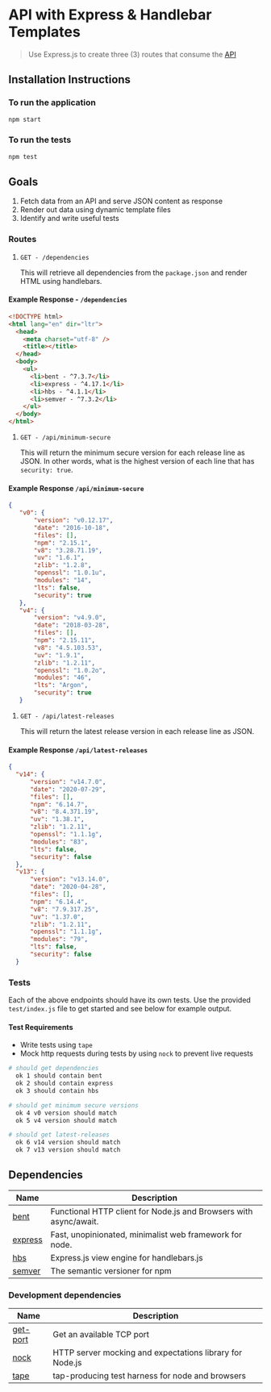 # API with Express & Handlebar Templates

> Use Express.js to create three (3) routes that consume the [API](https://nodejs.org/dist/index.json)

## Installation Instructions

### To run the application

```bash
npm start
```

### To run the tests

```bash
npm test
```

## Goals

1. Fetch data from an API and serve JSON content as response
2. Render out data using dynamic template files
3. Identify and write useful tests

### Routes

1. `GET - /dependencies`

   This will retrieve all dependencies from the `package.json` and render HTML using handlebars.

#### Example Response - `/dependencies`

```html
<!DOCTYPE html>
<html lang="en" dir="ltr">
  <head>
    <meta charset="utf-8" />
    <title></title>
  </head>
  <body>
    <ul>
      <li>bent - ^7.3.7</li>
      <li>express - ^4.17.1</li>
      <li>hbs - ^4.1.1</li>
      <li>semver - ^7.3.2</li>
    </ul>
  </body>
</html>
```

1. `GET - /api/minimum-secure`

   This will return the minimum secure version for each release line as JSON. In other words, what is the highest version of each line that has `security: true`.

#### Example Response `/api/minimum-secure`

```json
{
   "v0": {
       "version": "v0.12.17",
       "date": "2016-10-18",
       "files": [],
       "npm": "2.15.1",
       "v8": "3.28.71.19",
       "uv": "1.6.1",
       "zlib": "1.2.8",
       "openssl": "1.0.1u",
       "modules": "14",
       "lts": false,
       "security": true
   },
   "v4": {
       "version": "v4.9.0",
       "date": "2018-03-28",
       "files": [],
       "npm": "2.15.11",
       "v8": "4.5.103.53",
       "uv": "1.9.1",
       "zlib": "1.2.11",
       "openssl": "1.0.2o",
       "modules": "46",
       "lts": "Argon",
       "security": true
   }
```

1. `GET - /api/latest-releases`

   This will return the latest release version in each release line as JSON.

#### Example Response `/api/latest-releases`

```json
{
  "v14": {
      "version": "v14.7.0",
      "date": "2020-07-29",
      "files": [],
      "npm": "6.14.7",
      "v8": "8.4.371.19",
      "uv": "1.38.1",
      "zlib": "1.2.11",
      "openssl": "1.1.1g",
      "modules": "83",
      "lts": false,
      "security": false
  },
  "v13": {
      "version": "v13.14.0",
      "date": "2020-04-28",
      "files": [],
      "npm": "6.14.4",
      "v8": "7.9.317.25",
      "uv": "1.37.0",
      "zlib": "1.2.11",
      "openssl": "1.1.1g",
      "modules": "79",
      "lts": false,
      "security": false
  }
```

### Tests

Each of the above endpoints should have its own tests. Use the provided `test/index.js` file to get started and see below for example output.

#### Test Requirements

- Write tests using `tape`
- Mock http requests during tests by using `nock` to prevent live requests

```bash
# should get dependencies
  ok 1 should contain bent
  ok 2 should contain express
  ok 3 should contain hbs

# should get minimum secure versions
  ok 4 v0 version should match
  ok 5 v4 version should match

# should get latest-releases
  ok 6 v14 version should match
  ok 7 v13 version should match
```

## Dependencies

| Name                                             | Description                                                       |
| ------------------------------------------------ | ----------------------------------------------------------------- |
| [bent](https://www.npmjs.com/package/bent)       | Functional HTTP client for Node.js and Browsers with async/await. |
| [express](https://www.npmjs.com/package/express) | Fast, unopinionated, minimalist web framework for node.           |
| [hbs](https://www.npmjs.com/package/hbs)         | Express.js view engine for handlebars.js                          |
| [semver](https://www.npmjs.com/package/semver)   | The semantic versioner for npm                                    |

### Development dependencies

| Name                                               | Description                                              |
| -------------------------------------------------- | -------------------------------------------------------- |
| [get-port](https://www.npmjs.com/package/get-port) | Get an available TCP port                                |
| [nock](https://www.npmjs.com/package/nock)         | HTTP server mocking and expectations library for Node.js |
| [tape](https://www.npmjs.com/package/tape)         | tap-producing test harness for node and browsers         |
